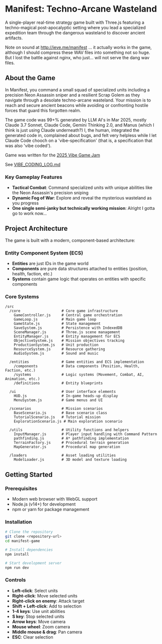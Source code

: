 # Manifest: Techno-Arcane Wasteland

A single-player real-time strategy game built with Three.js featuring a techno-magical post-apocalyptic setting where you lead a specialized expedition team through the dangerous wasteland to discover ancient artifacts.

Note on sound at http://ieve.me/manifest ... it actually works in the game, although I should compress these WAV files into something not so huge. But I lost the battle against nginx, who just... will not serve the dang wav files.

## About the Game

In Manifest, you command a small squad of specialized units including a precision Neon Assassin sniper and a resilient Scrap Golem as they navigate through a desolate techno-arcane wasteland. Your mission is to reach and secure ancient beacons while avoiding or confronting hostile forces that guard this forgotten realm.

The game code was 99+% generated by LLM AI's in Mar 2025, mostly Claude 3.7 Sonnet, Claude Code, Gemini Thinking 2.0, and Manus (which I think is just using Claude underneath?)
I, the human, integrated the generated code in, complained about bugs, and felt very helpless while I let Claude Code chooch on a 'vibe-specification' (that is, a specification that was also 'vibe coded').

Game was written for the [2025 Vibe Game Jam](https://jam.pieter.com)

See [VIBE_CODING_LOG.md](VIBE_CODING_LOG.md)


### Key Gameplay Features

- **Tactical Combat**: Command specialized units with unique abilities like the Neon Assassin's precision sniping
- **Dynamic Fog of War**: Explore and reveal the mysterious wasteland as you progress
- **One single semi-janky but technically working mission**: Alright I gotta go to work now...

## Project Architecture

The game is built with a modern, component-based architecture:

### Entity Component System (ECS)

- **Entities** are just IDs in the game world
- **Components** are pure data structures attached to entities (position, health, faction, etc.)
- **Systems** contain game logic that operates on entities with specific components

### Core Systems

```
/src
  /core                   # Core game infrastructure
    GameController.js     # Central game orchestration
    GameLoop.js           # Main game loop
    GameState.js          # State management
    SaveSystem.js         # Persistence with IndexedDB
    SceneManager.js       # Three.js scene management
    EntityManager.js      # Entity management for ECS
    ObjectiveSystem.js    # Mission objectives tracking
    ProductionSystem.js   # Unit production
    ResourceSystem.js     # Resource gathering
    AudioSystem.js        # Sound and music
    
  /entities               # Game entities and ECS implementation
    /components           # Data components (Position, Health, Faction, etc.)
    /systems              # Logic systems (Movement, Combat, AI, Animation, etc.)
    /definitions          # Entity blueprints
    
  /ui                     # User interface elements
    HUD.js                # In-game heads-up display
    MenuSystem.js         # Game menus and UI
    
  /scenarios              # Mission scenarios
    BaseScenario.js       # Base scenario class
    TutorialScenario.js   # Tutorial mission
    ExplorationScenario.js # Main exploration scenario
    
  /utils                  # Utility functions and helpers
    InputManager.js       # Player input handling with Command Pattern
    pathfinding.js        # A* pathfinding implementation
    TerrainFactory.js     # Procedural terrain generation
    MapGenerator.js       # Procedural map generation
    
  /loaders                # Asset loading utilities
    ModelLoader.js        # 3D model and texture loading
```

## Getting Started

### Prerequisites

- Modern web browser with WebGL support
- Node.js (v14+) for development
- npm or yarn for package management

### Installation

```bash
# Clone the repository
git clone <repository-url>
cd manifest-game

# Install dependencies
npm install

# Start development server
npm run dev
```

### Controls

- **Left-click**: Select units
- **Right-click**: Move selected units
- **Right-click on enemy**: Attack target
- **Shift + Left-click**: Add to selection
- **1-4 keys**: Use unit abilities
- **S key**: Stop selected units
- **Arrow keys**: Move camera
- **Mouse wheel**: Zoom camera
- **Middle mouse & drag**: Pan camera
- **ESC**: Clear selection